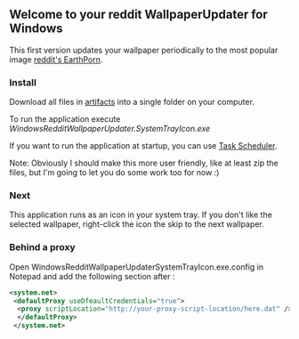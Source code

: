 ## Welcome to your reddit WallpaperUpdater for Windows

This first version updates your wallpaper periodically to the most popular image [reddit's EarthPorn](https://www.reddit.com/r/EarthPorn/).

### Install

Download all files in [artifacts](https://github.com/danpadmore/WindowsRedditWallpaperUpdater/tree/master/artifacts) into a single folder on your computer. 

To run the application execute	*WindowsRedditWallpaperUpdater.SystemTrayIcon.exe*

If you want to run the application at startup, you can use [Task Scheduler](https://msdn.microsoft.com/en-us/library/windows/desktop/aa383614(v=vs.85).aspx).


Note: Obviously I should make this more user friendly, like at least zip the files, but I'm going to let you do some work too for now :)

### Next

This application runs as an icon in your system tray. 
If you don't like the selected wallpaper, right-click the icon the skip to the next wallpaper.

### Behind a proxy

Open WindowsRedditWallpaperUpdaterSystemTrayIcon.exe.config in Notepad and add the following section after </startup>:
```xml
<system.net>
 <defaultProxy useDfeaultCredentials="true">
  <proxy scriptLocation="http://your-proxy-script-location/here.dat" />
  </defaultProxy>
 </system.net>
